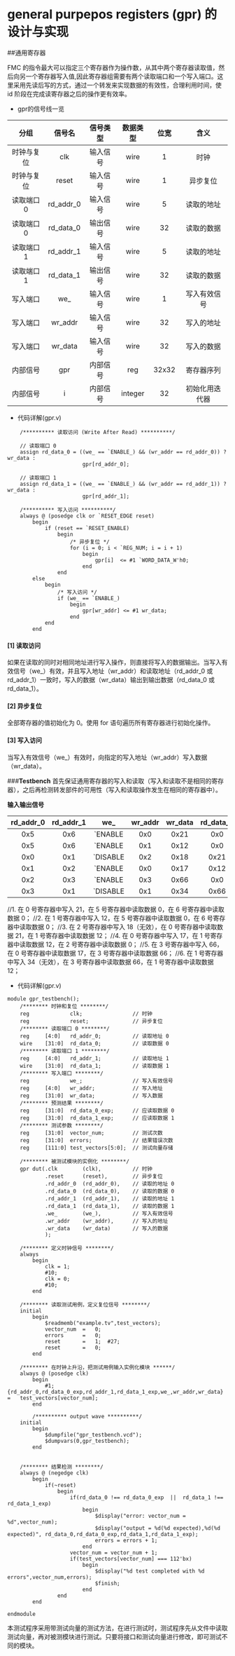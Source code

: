 # general purpepos registers (gpr) 的设计与实现
##通用寄存器

FMC 的指令最大可以指定三个寄存器作为操作数，从其中两个寄存器读取值，然后向另一个寄存器写入值,因此寄存器组需要有两个读取端口和一个写入端口。这里采用先读后写的方式，通过一个转发来实现数据的有效性，合理利用时间，使 id 阶段在完成读寄存器之后的操作更有效率。


- gpr的信号线一览

分组          | 信号名    | 信号类型 | 数据类型 | 位宽     | 含义
:------:      | :------:  | :------: | :------: | :------: | :------:
时钟与复位    | clk       | 输入信号 | wire     | 1        | 时钟
时钟与复位    | reset     | 输入信号 | wire     | 1        | 异步复位
读取端口 0    | rd_addr_0 | 输入信号 | wire     | 5        | 读取的地址
读取端口 0    | rd_data_0 | 输出信号 | wire     | 32       | 读取的数据
读取端口 1    | rd_addr_1 | 输入信号 | wire     | 5        | 读取的地址
读取端口 1    | rd_data_1 | 输出信号 | wire     | 32       | 读取的数据
写入端口      | we_       | 输入信号 | wire     | 1        | 写入有效信号
写入端口      | wr_addr   | 输入信号 | wire     | 32       | 写入的地址
写入端口      | wr_data   | 输入信号 | wire     | 32       | 写入的数据
内部信号      | gpr       | 内部信号 | reg      | 32x32    | 寄存器序列
内部信号      | i         | 内部信号 | integer  | 32       | 初始化用迭代器

- 代码详解(gpr.v)

```
    /********** 读取访问 (Write After Read) **********/

    // 读取端口 0
    assign rd_data_0 = ((we_ == `ENABLE_) && (wr_addr == rd_addr_0)) ? wr_data : 
                        gpr[rd_addr_0];

    // 读取端口 1
    assign rd_data_1 = ((we_ == `ENABLE_) && (wr_addr == rd_addr_1)) ? wr_data : 
                        gpr[rd_addr_1];
   
    /********** 写入访问 **********/
    always @ (posedge clk or `RESET_EDGE reset) 
        begin
            if (reset == `RESET_ENABLE) 
                begin 
                    /* 异步复位 */
                    for (i = 0; i < `REG_NUM; i = i + 1) 
                        begin
                            gpr[i]  <= #1 `WORD_DATA_W'h0;
                        end
                end 
        else 
            begin
                /* 写入访问 */
                if (we_ == `ENABLE_)
                    begin 
                        gpr[wr_addr] <= #1 wr_data;
                    end
            end
        end
```

#### [1] 读取访问 
如果在读取的同时对相同地址进行写入操作，则直接将写入的数据输出。当写入有效信号（we_）有效，并且写入地址（wr_addr）和读取地址（rd_addr_0 或 rd_addr_1）一致时，写入的数据（wr_data）输出到输出数据（rd_data_0 或 rd_data_1）。
#### [2] 异步复位
全部寄存器的值初始化为 0。使用 for 语句遍历所有寄存器进行初始化操作。
#### [3] 写入访问
当写入有效信号（we_）有效时，向指定的写入地址（wr_addr）写入数据（wr_data）。


###**Testbench**
首先保证通用寄存器的写入和读取（写入和读取不是相同的寄存器），之后再检测转发部件的可用性（写入和读取操作发生在相同的寄存器中）。

**输入输出信号**

| rd_addr_0 | rd_addr_1 | we_       | wr_addr   | wr_data   | rd_data_0 | rd_data_1 |
| :------:  | :------:  | :------:  | :------:  | :------:  | :------:  | :------:  |
| 0x5       | 0x6       | `ENABLE   | 0x0       | 0x21      | 0x0       | 0x0       |
| 0x5       | 0x6       | `ENABLE   | 0x1       | 0x12      | 0x0       | 0x0       |
| 0x0       | 0x1       | `DISABLE  | 0x2       | 0x18      | 0x21      | 0x12      |
| 0x1       | 0x2       | `ENABLE   | 0x0       | 0x17      | 0x12      | 0x0       |
| 0x2       | 0x3       | `ENABLE   | 0x3       | 0x66      | 0x0       | 0x66      |
| 0x3       | 0x1       | `DISABLE  | 0x1       | 0x34      | 0x66      | 0x12      |

//1. 在 0 号寄存器中写入 21，在 5 号寄存器中读取数据 0，在 6 号寄存器中读取数据 0；
//2. 在 1 号寄存器中写入 12，在 5 号寄存器中读取数据 0，在 6 号寄存器中读取数据 0；
//3. 在 2 号寄存器中写入 18（无效），在 0 号寄存器中读取数据 21，在 1 号寄存器中读取数据 12；
//4. 在 0 号寄存器中写入 17，在 1 号寄存器中读取数据 12，在 2 号寄存器中读取数据 0；
//5. 在 3 号寄存器中写入 66，在 0 号寄存器中读取数据 17，在 3 号寄存器中读取数据 66；
//6. 在 1 号寄存器中写入 34（无效），在 3 号寄存器中读取数据 66，在 1 号寄存器中读取数据 12； 


- 代码详解(gpr.v)

```
module gpr_testbench();
	/******** 时钟和复位 ********/
	reg 			clk;				// 时钟
	reg				reset;				// 异步复位
	/******** 读取端口 0 ********/
	reg 	[4:0]	rd_addr_0;			// 读取地址 0
	wire	[31:0]	rd_data_0;			// 读取数据 0
	/******** 读取端口 1 ********/
	reg 	[4:0]	rd_addr_1;			// 读取地址 1
	wire	[31:0]	rd_data_1;			// 读取数据 1
	/******** 写入端口 ********/
	reg 			we_;				// 写入有效信号
	reg 	[4:0]	wr_addr;			// 写入地址
	reg 	[31:0]	wr_data;			// 写入数据
	/******** 预测结果 ********/
	reg 	[31:0]	rd_data_0_exp;		// 应读取数据 0
	reg 	[31:0]	rd_data_1_exp;		// 应读取数据 1
	/******** 测试参数 ********/
	reg 	[31:0]	vector_num;			// 测试次数
	reg 	[31:0]	errors;				// 结果错误次数
	reg 	[111:0]	test_vectors[5:0];	// 测试向量存储	

	/******** 被测试模块的实例化 ********/
	gpr dut(.clk		(clk),			// 时钟
			.reset		(reset),		// 异步复位
			.rd_addr_0	(rd_addr_0),	// 读取的地址 0
			.rd_data_0 	(rd_data_0),	// 读取的数据 0
			.rd_addr_1	(rd_addr_1),	// 读取的地址 1
			.rd_data_1 	(rd_data_1),	// 读取的数据 1
			.we_		(we_),			// 写入有效信号
			.wr_addr	(wr_addr),		// 写入的地址
			.wr_data	(wr_data)		// 写入的数据
			);

	/******** 定义时钟信号 ********/
	always
		begin
			clk = 1; 
			#10;
			clk = 0; 
			#10;
		end

	/******** 读取测试用例，定义复位信号 ********/
	initial
		begin
			$readmemb("example.tv",test_vectors);
			vector_num 	= 	0;
			errors		=	0;
			reset		= 	1;	#27;
			reset		= 	0;
		end

	/******** 在时钟上升沿，把测试用例输入实例化模块 ******/
	always @ (posedge clk)
		begin
		 	#1; {rd_addr_0,rd_data_0_exp,rd_addr_1,rd_data_1_exp,we_,wr_addr,wr_data}	=	test_vectors[vector_num];
		end

		/********** output wave **********/
    initial
        begin
            $dumpfile("gpr_testbench.vcd");
            $dumpvars(0,gpr_testbench);
        end


	/******** 结果检测 ********/
	always @ (negedge clk)
		begin
			if(~reset)
				begin
					if(rd_data_0 !== rd_data_0_exp  ||	rd_data_1 !== rd_data_1_exp)
						begin
							$display("error: vector_num = %d",vector_num);
							$display("output = %d(%d expected),%d(%d expected)", rd_data_0,rd_data_0_exp,rd_data_1,rd_data_1_exp);
							errors = errors + 1;
						end
					vector_num = vector_num + 1;
					if(test_vectors[vector_num] === 112'bx)
						begin
							$display("%d test completed with %d errors",vector_num,errors);
							$finish;
						end
				end
		end

endmodule
```
本测试程序采用带测试向量的测试方法，在进行测试时，测试程序先从文件中读取测试向量，再对被测模块进行测试。只要将接口和测试向量进行修改，即可测试不同的模块。
